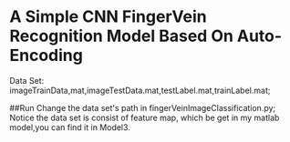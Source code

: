 # A Simple CNN FingerVein Recognition Model Based On Auto-Encoding

Data Set:   imageTrainData,mat,imageTestData.mat,testLabel.mat,trainLabel.mat;

##Run
Change the data set's path in fingerVeinImageClassification.py;  
Notice the data set is consist of feature map, which be get in my matlab model,you can find it in Model3.